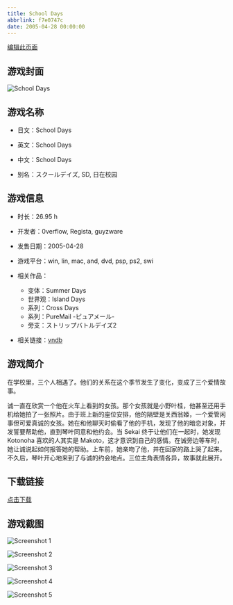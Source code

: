 ```yaml
---
title: School Days
abbrlink: f7e0747c
date: 2005-04-28 00:00:00
---
```

[编辑此页面](https://github.com/ACG-3/ADV3-source/blob/main/source/_posts/School%20Days.md)

## 游戏封面

![School Days](https://pan.timero.xyz/d/onedrive/img_lib_001/School%20Days_cover.avif)


## 游戏名称

- 日文：School Days
- 英文：School Days
- 中文：School Days

- 别名：スクールデイズ, SD, 日在校园


## 游戏信息

- 时长：26.95 h
- 开发者：0verflow, Regista, guyzware
- 发售日期：2005-04-28
- 游戏平台：win, lin, mac, and, dvd, psp, ps2, swi
- 相关作品：
   - 变体：Summer Days
   - 世界观：Island Days
   - 系列：Cross Days
   - 系列：PureMail -ピュアメール-
   - 旁支：ストリップバトルデイズ2

- 相关链接：[vndb](https://vndb.org/v14)


## 游戏简介

在学校里，三个人相遇了。他们的关系在这个季节发生了变化，变成了三个爱情故事。

诚一直在欣赏一个他在火车上看到的女孩。那个女孩就是小野叶桂，他甚至还用手机给她拍了一张照片。由于班上新的座位安排，他的隔壁是关西翁姬，一个爱管闲事但可爱真诚的女孩。她在和他聊天时偷看了他的手机，发现了他的暗恋对象，并发誓要帮助他，直到琴叶同意和他约会。当 Sekai 终于让他们在一起时，她发现 Kotonoha 喜欢的人其实是 Makoto，这才意识到自己的感情。在诚旁边等车时，她让诚说起如何报答她的帮助。上车前，她亲吻了他，并在回家的路上哭了起来。不久后，琴叶开心地来到了与诚的约会地点。三位主角表情各异，故事就此展开。




## 下载链接

[点击下载](https://pan.timero.xyz/onedrive/adv_lib_001/School%20Days)


## 游戏截图


![Screenshot 1](https://pan.timero.xyz/d/onedrive/img_lib_001/School%20Days_Screenshot_1.avif)

![Screenshot 2](https://pan.timero.xyz/d/onedrive/img_lib_001/School%20Days_Screenshot_2.avif)

![Screenshot 3](https://pan.timero.xyz/d/onedrive/img_lib_001/School%20Days_Screenshot_3.avif)

![Screenshot 4](https://pan.timero.xyz/d/onedrive/img_lib_001/School%20Days_Screenshot_4.avif)

![Screenshot 5](https://pan.timero.xyz/d/onedrive/img_lib_001/School%20Days_Screenshot_5.avif)

